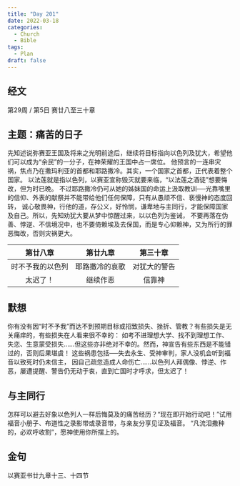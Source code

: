 ```yaml
---
title: "Day 201"
date: 2022-03-18
categories:
  - Church
  - Bible
tags:
  - Plan
draft: false
---
```


## 经文
第29周 / 第5日 赛廿八至三十章

## 主题：痛苦的日子
先知述说弥赛亚王国及将来之光明前途后，继续将目标指向以色列及犹大，希望他们可以成为“余民”的一分子，在神荣耀的王国中占一席位。
他预言的一连串灾祸，焦点乃在撒玛利亚的首都和耶路撒冷。其实，一个国家之首都，正代表着整个国家。
以法莲就是指以色列，以赛亚宣称毁灭就要来临，“以法莲之酒徒”想要悔改，但为时已晚。
不过耶路撒冷仍可从她的姊妹国的命运上汲取教训──光靠嘴里的信仰、外表的献祭并不能带给他们任何保障，只有从愚顽不信、亵慢神的态度回转，
诚心敬畏神，行他的道，存公义，好怜悯，谦卑地与主同行，才能保障国家及自己。所以，先知劝犹大要从梦中惊醒过来，以以色列为鉴诫，
不要再落在伪善、悖逆、不信境况中，也不要倚赖埃及去保国，而是专心仰赖神，又为所行的罪恶悔改，否则灾祸更大。

|    第廿八章    |   第廿九章    |   第三十章   |
|:----------:|:---------:|:--------:|
|  时不予我的以色列  |  耶路撒冷的哀歌  |  对犹大的警告  |
|    太迟了！    |   继续作恶    |   信靠神    |

## 默想
你有没有因“时不予我”而达不到预期目标或招致损失、挫折、管教？有些损失是无关痛痒的，有些损失在人看来很不幸的：
如考不进理想大学、找不到理想工作、失恋、生意蒙受损失……但这些亦非绝对不幸的。然而，神宣告有些东西是不能错过的，否则后果堪虞！
这些祸患包括──失去永生、受神审判，家人没机会听到福音以致死时仍未信主，
因自己疏忽造成人命伤亡……以色列人拜偶像、悖逆、作恶，屡遭提醒、警告仍无动于衷，直到亡国时才呼求，但太迟了！

## 与主同行
怎样可以避去好象以色列人一样后悔莫及的痛苦经历？“现在即开始行动吧！”试用福音小册子、布道性之录影带或录音带，与亲友分享见证及福音。
“凡流泪撒种的，必欢呼收割”，愿神使用你所摆上的。

## 金句
以赛亚书廿九章十三、十四节

[comment]: <> (## 附录)

